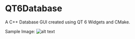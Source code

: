 # QT6Database

A C++ Database GUI created using QT 6 Widgets and CMake.

Sample Image:
![alt text](https://i.imgur.com/bcrQ57E.png)
